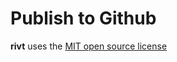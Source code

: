 # Publish to Github

**rivt** uses the [MIT open source license](https://opensource.org/license/mit/)